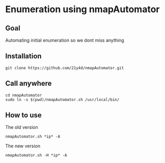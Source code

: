 # Enumeration using nmapAutomator

## Goal

Automating initial enumeration so we dont miss anything

## Installation

```console
git clone https://github.com/21y4d/nmapAutomator.git
```

## Call anywhere

```console
cd nmapAutomator
sudo ln -s $(pwd)/nmapAutomator.sh /usr/local/bin/
```

## How to use

The old version

```console
nmapAutomator.sh *ip* -A
```

The new version

```console
nmapAutomator.sh -H *ip* -A
```

